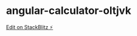 # angular-calculator-oltjvk

[Edit on StackBlitz ⚡️](https://stackblitz.com/edit/angular-calculator-oltjvk)